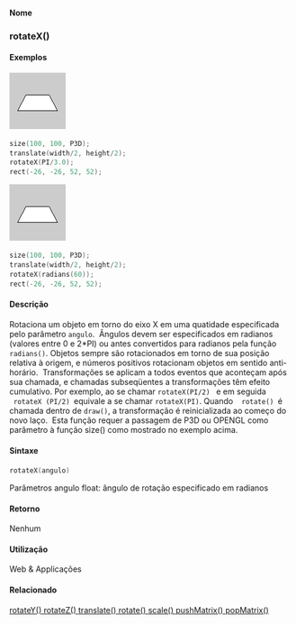 
#### Nome
### rotateX()

#### Exemplos
<img border="0" height="100" src="media/rotateX_.gif" width="100"/>

```pde
size(100, 100, P3D); 
translate(width/2, height/2); 
rotateX(PI/3.0); 
rect(-26, -26, 52, 52); 

```
<img border="0" height="100" src="media/rotateX_.gif" width="100"/>

```pde
size(100, 100, P3D); 
translate(width/2, height/2); 
rotateX(radians(60)); 
rect(-26, -26, 52, 52); 

```

#### Descrição
Rotaciona um objeto em torno do eixo X em uma quatidade especificada pelo parâmetro `angulo`.
 Ângulos devem ser especificados em radianos (valores entre
0 e 2*PI) ou antes convertidos para radianos pela função `radians()`.
Objetos sempre são rotacionados em torno de sua
posição relativa à
origem, e números positivos rotacionam objetos em sentido
anti-horário.  Transformações se aplicam a
todos eventos que aconteçam após
sua chamada, e chamadas subseqüentes a
transformações têm efeito
cumulativo. Por exemplo, ao se chamar `rotateX(PI/2) ` e em seguida ` rotateX (PI/2) `equivale a se chamar `rotateX(PI)`. Quando ` ` `rotate() `é chamada dentro de `draw()`,
a transformação é reinicializada ao começo
do novo laço.  Esta função requer a passagem
de P3D ou OPENGL como parâmetro à função
size() como mostrado no exemplo acima.

#### Sintaxe
```pde
rotateX(angulo)

```
Parâmetros
angulo
float: ângulo de rotação especificado em radianos


#### Retorno

	
Nenhum

#### Utilização

	
Web & Applicações

#### Relacionado
[rotateY() ](rotateY_
)
[rotateZ() ](rotateZ_
)
[translate() ](translate_
)
[rotate() ](rotate_
)
[scale() ](scale_
)
[pushMatrix() ](pushMatrix_
)
[popMatrix() ](popMatrix_
)

